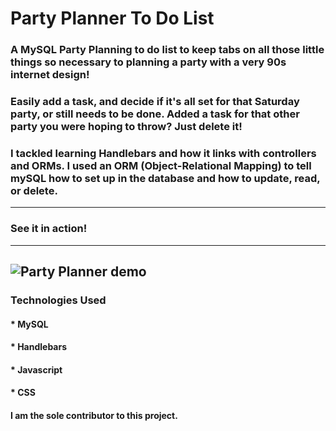 # Party Planner To Do List

### A MySQL Party Planning to do list to keep tabs on all those little things so necessary to planning a party with a very 90s internet design! 

### Easily add a task, and decide if it's all set for that Saturday party, or still needs to be done. Added a task for that other party you were hoping to throw? Just delete it!

### I tackled learning Handlebars and how it links with controllers and ORMs. I used an ORM (Object-Relational Mapping) to tell mySQL how to set up in the database and how to update, read, or delete. 
---------------------------------------------------------------------------------------------------
### See it in action!
---------------------------------------------------------------------------------------------------
![Party Planner demo](./public/assets/image/Party-Planner-demo.gif)
---------------------------------------------------------------------------------------------------
### Technologies Used
#### * MySQL
#### * Handlebars
#### * Javascript
#### * CSS

#### I am the sole contributor to this project.